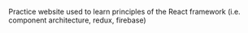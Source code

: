 
Practice website used to learn principles of the React framework (i.e. component architecture, redux, firebase)
